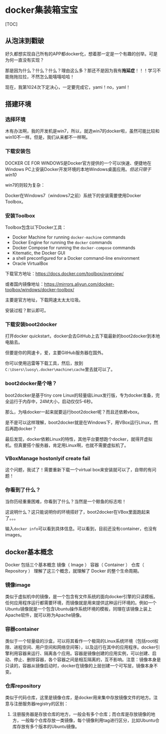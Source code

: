 # docker集装箱宝宝

[TOC]

## 从泡沫到戳破

好久都想实现自己所有的APP都docker化，想着那一定是一个有趣的创举。可是为何一直没有实现？

那是因为什么？什么？什么？理由这么多？那还不是因为我有**拖延症**！！！学习不能拖拖拉拉，不然怎么能嘻嘻哈哈！

现在，我第1024次下定决心，一定要完成它，yami！no，yaml！

## 搭建环境

### 选择环境

木有办法啊，我的开发机是win7，所以，就选win7的docker啦，虽然可能比较和win10不一样。但是，我们从来都不一样啊。

### 下载安装包

DOCKER CE FOR WINDOWS是Docker官方提供的一个可以快速、便捷地在Windows PC上安装Docker开发环境的本地Windows桌面应用。*但这只限于win10*

win7的则较为复杂：

Docker在Windows7（windows7之前）系统下的安装需要使用Docker Toolbox。

### 安装Toolbox

Toolbox包含以下Docker工具：

- Docker Machine for running `docker-machine` commands
- Docker Engine for running the `docker` commands
- Docker Compose for running the `docker-compose` commands
- Kitematic, the Docker GUI
- a shell preconfigured for a Docker command-line environment
- Oracle VirtualBox


下载官方地址：https://docs.docker.com/toolbox/overview/

或者国内镜像地址：https://mirrors.aliyun.com/docker-toolbox/windows/docker-toolbox/

主要是官方地址，下载网速太太太垃圾。

安装过程？默认即可。

### 下载安装boot2docker

打开docker quickstart，docker会去GitHub上去下载最新的boot2docker到本地电脑去。

但要是你的网速卡，爱，主要GitHub服务器在国外。

你可以使用迅雷等下载工具，然后，放到`C:\Users\luosy\.docker\machine\cache`里去就可以了。

### boot2docker是个啥？

boot2docker是基于tiny core Linux的轻量级Linux发行版，专为docker准备，完全运行于内存中，24M大小，启动仅仅5-6秒。

那么，为啥docker一起来就要运行boot2docker呢？而且还依赖vbox。

是不是可以这样理解，boot2docker就是在Windows下，用VBox运行Linux，然后再跑docker？

最后发现，docker依赖Linux的特性，其他平台要想跑个docker，就得开虚拟机。但真要搭个服务器，肯定用Linux啊，也就不需要虚拟机了。

### VBoxManage hostonlyif create fail

这个问题，我试了！需要重新下载一个virtual box来安装就可以了，自带的有问题！

### 你看到了什么？

当你历经重重困难，你看到了什么？当然是一个鲸鱼的标志啦！

这说明什么？这只能说明你的环境搭好了，boot2docker在VBox里面跑起来了。。。

输入`docker info`可以看到具体信息。可以看到，目前还没有container，也没有images。

## docker基本概念

Docker 包括三个基本概念
镜像（ Image ）
容器（ Container ）
仓库（ Repository ）
理解了这三个概念，就理解了 Docker 的整个生命周期。

### 镜像image

类似于虚拟机中的镜像，是一个包含有文件系统的面向docker引擎的只读模板。任何应用程序运行都需要环境，而镜像就是用来提供这种运行环境的。例如一个Ubuntu镜像就是一个包含Ubuntu操作系统环境的模板，同理在该镜像上装上Apache软件，就可以称为Apache镜像。

### 容器container

类似于一个轻量级的沙盒，可以将其看作一个极简的Linux系统环境（包括root权限、进程空间、用户空间和网络空间等），以及运行在其中的应用程序。docker引擎利用容器来运行、隔离各个应用。容器是镜像创建的应用实例，可以创建、启动、停止、删除容器，各个容器之间是相互隔离的，互不影响。注意：镜像本身是只读的，容器从镜像启动时，docker在镜像的上层创建一个可写层，镜像本身不变。

### 仓库repository

类似于代码仓库，这里是镜像仓库，是docker用来集中存放镜像文件的地方。注意与注册服务器registry的区别：

1. 注册服务器是存放仓库的地方，一般会有多个仓库；而仓库是存放镜像的地方，一般每个仓库存放一类镜像，每个镜像利用tag进行区分，比如Ubuntu仓库存放有多个版本的Ubuntu镜像。


